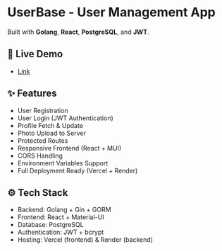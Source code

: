 # UserBase - User Management App

Built with **Golang**, **React**, **PostgreSQL**, and **JWT**.

## 🚀 Live Demo

- [Link](https://userbase-w1s4.vercel.app/)

## ✨ Features

- User Registration
- User Login (JWT Authentication)
- Profile Fetch & Update
- Photo Upload to Server
- Protected Routes
- Responsive Frontend (React + MUI)
- CORS Handling
- Environment Variables Support
- Full Deployment Ready (Vercel + Render)

## ⚙️ Tech Stack

- Backend: Golang + Gin + GORM
- Frontend: React + Material-UI
- Database: PostgreSQL
- Authentication: JWT + bcrypt
- Hosting: Vercel (frontend) & Render (backend)

